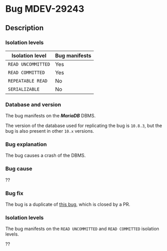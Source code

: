 # Bug MDEV-29243

## Description

### Isolation levels

| Isolation level    | Bug manifests |
|--------------------|---------------|
| `READ UNCOMMITTED` | Yes           |
| `READ COMMITTED`   | Yes           |
| `REPEATABLE READ`  | No            |
| `SERIALIZABLE`     | No            |

### Database and version

The bug manifests on the **_MariaDB_** DBMS.

The version of the database used for replicating the bug is `10.8.3`, but the bug is also present in other `10.x` versions.

### Bug explanation

The bug causes a crash of the DBMS.

### Bug cause

??

### Bug fix

The bug is a duplicate of [this bug](https://jira.mariadb.org/browse/MDEV-15656), which is closed by a PR.

### Isolation levels

The bug manifests on the `READ UNCOMMITTED` and `READ COMMITTED` isolation levels.

??